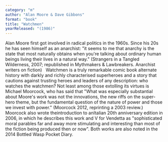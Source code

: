 ```yaml
---
category: "m"
author: "Alan Moore & Dave Gibbons"
format: "book"
title: "Watchmen"
yearReleased: "(1986)"
---
```

Alan Moore first got involved in radical politics in the 1960s. Since his 20s he has seen himself as an anarchist: "it seems to me that anarchy is the state that most naturally obtains when you're talking about ordinary human beings living their lives in a natural way." (Strangers in a Tangled Wilderness, 2007; republished in Mythmakers & Lawbreakers. Anarchist writers on fiction)
 
Watchmen is a truly remarkable comic book alternate history with darkly and richly characterised superheroes and a story that cautions against trusting heroes and leaders of any description: who watches the watchmen? Not least among those extolling its virtues is Michael Moorcock, who has said that "What was especially substantial about Moore's work was not the innovations, the new riffs on the super-hero theme, but the fundamental question of the nature of power and those we invest with power." (Moorcock 2012, reprinting a 2003 review.) Moorcock also wrote theintroduction to anItalian 20th anniversary edition in 2006, in which he describes this work and V for Vendetta as "sophisticated moral parables far and away more stimulating and interesting than most of the fiction being produced then or now". Both works are also noted in the 2014 Bottled Wasp Pocket Diary.
 